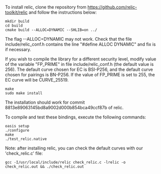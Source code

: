 To install relic, clone the repository from https://github.com/relic-toolkit/relic and follow the instructions below:

```
mkdir build
cd build
cmake build --ALLOC=DYNAMIC --SHLIB=on ../
```

The flag --ALLOC=DYNAMIC may not work. Check that the file include/relic_conf.h contains the line "#define ALLOC   DYNAMIC" and fix is if necessary.

If you wish to compile the library for a different security level, modify value of the variable "FP_PRIME" in file include/relic_conf.h (the default value is 256).
The default curve chosen for EC is BSI-P256, and the default curve chosen for pairings is BN-P256.
If the value of FP_PRIME is set to 255, the EC curve will be CURVE_25519.

```
make
sudo make install
```

The installation should work for commit 8813e89063145bd8a9002d000b854bca49ccf87b of relic.


To compile and test these bindings, execute the following commands:

```
oasis setup
./configure
make
./test_relic.native
```

Note: after installing relic, you can check the default curves with our 'check_relic.c' file:
```
gcc -I/usr/local/include/relic check_relic.c -lrelic -o check_relic.out && ./check_relic.out
```
